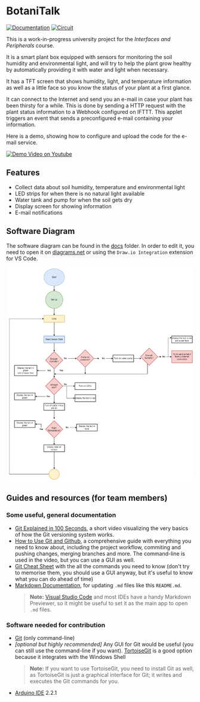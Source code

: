 # **BotaniTalk**

[![Documentation](https://img.shields.io/badge/Download%20Documentation-blue?style=flat&logo=microsoftword&logoColor=white&labelColor=2B579A&color=blue)](https://github.com/andreeabrezuica/Botani-Talk/blob/main/docs/Botani-Talk%20project%20CIP%20III.docx?raw=true)
[![Circuit](https://img.shields.io/badge/Tinkercad%20Circuit-blue?style=flat&logo=tinkercad&logoColor=white&labelColor=FB4725&color=orange)](https://www.tinkercad.com/things/kjxV0FQRN1H-botani-talk)

This is a work-in-progress university project for the _Interfaces and Peripherals_ course.

It is a smart plant box equipped with sensors for monitoring the soil humidity and environmental light, and will try to help the plant grow healthy by automatically providing it with water and light when necessary.

It has a TFT screen that shows humidity, light, and temperature information as well as a little face so you know the status of your plant at a first glance.

It can connect to the Internet and send you an e-mail in case your plant has been thirsty for a while. This is done by sending a HTTP request with the plant status information to a Webhook configured on IFTTT. This applet triggers an event that sends a preconfigured e-mail containing your information.

Here is a demo, showing how to configure and upload the code for the e-mail service.

[![Demo Video on Youtube](https://img.youtube.com/vi/J2iVHypZ2Co/0.jpg)](https://www.youtube.com/watch?v=J2iVHypZ2Co&ab)

## Features

- Collect data about soil humidity, temperature and environmental light
- LED strips for when there is no natural light available
- Water tank and pump for when the soil gets dry
- Display screen for showing information
- E-mail notifications

## Software Diagram

The software diagram can be found in the [docs](https://github.com/andreeabrezuica/Botani-Talk/tree/main/docs) folder. In order to edit it, you need to open it on [diagrams.net](https://app.diagrams.net/?src=about) or using the `Draw.io Integration` extension for VS Code.

![Software Diagram](./docs/software_diagram_v2.drawio.png)

## Guides and resources (for team members)

### Some useful, general documentation

- [Git Explained in 100 Seconds](https://youtu.be/hwP7WQkmECE), a short video visualizing the very basics of how the Git versioning system works.
- [How to Use Git and Github](https://youtu.be/HkdAHXoRtos), a comprehensive guide with everything you need to know about, including the project workflow, commiting and pushing changes, merging branches and more. The command-line is used in the video, but you can use a GUI as well.
- [Git Cheat Sheet](https://education.github.com/git-cheat-sheet-education.pdf) with the all the commands you need to know (don't try to memorise them, you should use a GUI anyway, but it's useful to know what you can do ahead of time)
- [Markdown Documentation](https://docs.github.com/en/get-started/writing-on-github/getting-started-with-writing-and-formatting-on-github/basic-writing-and-formatting-syntax), for updating `.md` files like this `README.md`.
  > **Note:** [Visual Studio Code](https://code.visualstudio.com/download) and most IDEs have a handy Markdown Previewer, so it might be useful to set it as the main app to open `.md` files.

### Software needed for contribution

- [Git](https://git-scm.com/download/win) (only command-line)
- _[optional but highly recommended]_ Any GUI for Git would be useful (you can still use the command-line if you want). [TortoiseGit](https://tortoisegit.org/) is a good option because it integrates with the Windows Shell
  > **Note:** If you want to use TortoiseGit, you need to install Git as well, as TortoiseGit is just a graphical interface for Git; it writes and executes the Git commands for you.
- [Arduino IDE](https://www.arduino.cc/en/software) 2.2.1
